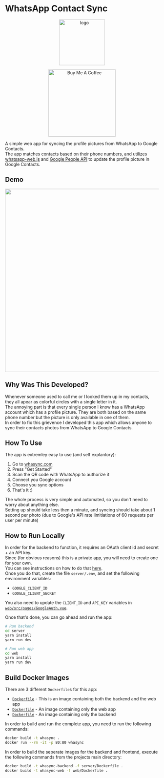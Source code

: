 # WhatsApp Contact Sync

<p align="center">
    <img src="web/public/logo.png" alt="logo" width="150"/>
</p>

<p align="center">
    <a href="https://www.buymeacoffee.com/guyzyl">
        <img
            src="https://cdn.buymeacoffee.com/buttons/v2/default-yellow.png"
            alt="Buy Me A Coffee"
            width="220px"
        />
    </a>
</p>

A simple web app for syncing the profile pictures from WhatsApp to Google Contacts.\
The app matches contacts based on their phone numbers, and utilizes
[whatsapp-web.js](https://github.com/pedroslopez/whatsapp-web.js) and [Google People API](https://developers.google.com/people) to update the profile picture in Google Contacts.

## Demo

<p align="center">
    <img src="https://user-images.githubusercontent.com/3015856/214192748-1681d9be-201a-4ffc-b8da-79857718b7eb.gif" width="600"/>
</p>

## Why Was This Developed?

Whenever someone used to call me or I looked them up in my contacts, they all apear as colorful circles with a single letter in it.\
The annoying part is that every single person I know has a WhatsApp account which has a profile picture. They are both based on the same phone number but the picture is only available in one of them.\
In order to fix this grievence I developed this app which allows anyone to sync their contacts photos from WhatsApp to Google Contacts.

## How To Use

The app is extremley easy to use (and self explantory):

1. Go to [whasync.com](https://whasync.com/)
2. Press "Get Started"
3. Scan the QR code with WhatsApp to authorize it
4. Connect you Google account
5. Choose you sync options
6. That's it :)

The whole process is very simple and automated, so you don't need to worry about anything else.\
Setting up should take less then a minute, and syncing should take about 1 second per photo (due to Google's API rate limitiations of 60 requests per user per minute)

## How to Run Locally

In order for the backend to function, it requires an OAuth client id and secret + an API key.\
Since (for obvious reasons) this is a private app, you will need to create one for your own.\
You can see instructions on how to do that [here](https://developers.google.com/workspace/guides/create-credentials).\
Once you do that, create the file `server/.env`, and set the following environment variables:

- `GOOGLE_CLIENT_ID`
- `GOOGLE_CLIENT_SECRET`

You also need to update the `CLIENT_ID` and `API_KEY` variables in [`web/src/pages/GoogleAuth.vue`](web/src/pages/GoogleAuth.vue).

Once that's done, you can go ahead and run the app:

```bash
# Run backend
cd server
yarn install
yarn run dev

# Run web app
cd web
yarn install
yarn run dev
```

## Build Docker Images

There are 3 different `Dockerfile`s for this app:

- [`Dockerfile`](Dockerfile) - This is an image containing both the backend and the web app
- [`Dockerfile`](web/Dockerfile) - An image containing only the web app
- [`Dockerfile`](server/Dockerfile) - An image containing only the backend

In order to build and run the complete app, you need to run the following commands:

```bash
docker build -t whasync .
docker run --rm -it -p 80:80 whasync
```

In order to build the seperate images for the backend and frontend, execute the following commands from the projects main directory:

```bash
docker build -t whasync-backend -f server/Dockerfile .
docker build -t whasync-web -f web/Dockerfile .
```
